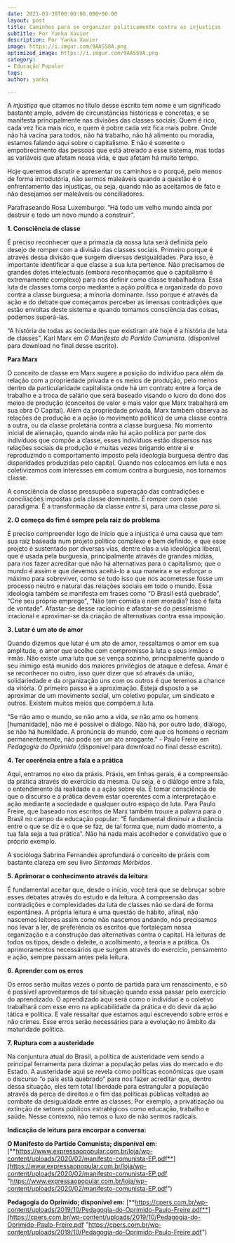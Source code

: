 ```yaml
---
date: 2021-03-30T00:00:00.000+00:00
layout: post
title: Caminhos para se organizar politicamente contra as injustiças
subtitle: Por Yanka Xavier
description: Por Yanka Xavier
image: https://i.imgur.com/9AAS58A.png
optimized_image: https://i.imgur.com/9AAS58A.png
category:
- Educação Popular
tags: 
author: yanka

---
```

A _injustiça_ que citamos no título desse escrito tem nome e um significado bastante amplo, advém de circunstâncias históricas e concretas, e se manifesta principalmente nas divisões das classes sociais. Quem é rico, cada vez fica mais rico, e quem é pobre cada vez fica mais pobre. Onde não há vacina para todos, não há trabalho, não há alimento ou moradia, estamos falando aqui sobre o capitalismo. E não é somente o empobrecimento das pessoas que está atrelado a esse sistema, mas todas as variáveis que afetam nossa vida, e que afetam há muito tempo.

Hoje queremos discutir e apresentar os caminhos e o porquê, pelo menos de forma introdutória, não sermos maleáveis quando a questão é o enfrentamento das injustiças, ou seja, quando não as aceitamos de fato e não desejamos ser maleáveis ou conciliadores. 

Parafraseando Rosa Luxemburgo: “Há todo um velho mundo ainda por destruir e todo um novo mundo a construir”.

**1. Consciência de classe**

É preciso reconhecer que a primazia da nossa luta será definida pelo desejo de romper com a divisão das classes sociais. Primeiro porque é através dessa divisão que surgem diversas desigualdades. Para isso,  é importante identificar a que classe a sua luta pertence. Não precisamos de grandes dotes intelectuais (embora reconheçamos que o capitalismo é extremamente complexo) para nos definir como classe trabalhadora. Essa luta de classes toma corpo mediante a ação política e organizada do povo contra a classe burguesa; a minoria dominante. Isso porque é através da ação e do debate que começamos perceber as imensas contradições que estão envoltas deste sistema e quando tomamos consciência das coisas, podemos superá-las.

“A história de todas as sociedades que existiram até hoje é a história de luta de classes”, Karl Marx em _O Manifesto do Partido Comunista_. (disponível para download no final desse escrito).

**Para Marx**

O conceito de classe em Marx sugere a posição do indivíduo para além da relação com a propriedade privada e os meios de produção, pelo menos dentro da particularidade capitalista onde há um contrato entre a força de trabalho e a troca de salário que será baseado visando o lucro do dono dos meios de produção (conceitos de valor e mais valor que Marx trabalhará em sua obra O Capital). Além da propriedade privada, Marx também observa as relações de produção e a ação (o movimento político) de uma classe contra a outra, ou da classe proletária contra a classe burguesa. No momento inicial de alienação, quando ainda não há ação política por parte dos indivíduos que compõe a classe, esses indivíduos estão dispersos nas relações sociais de produção e muitas vezes brigando entre si e reproduzindo o comportamento imposto pela ideologia burguesa dentro das disparidades produzidas pelo capital. Quando nos colocamos em luta e nos coletivizamos com interesses em comum contra a burguesia, nos tornamos classe.

A consciência de classe pressupõe a superação das contradições e conciliações impostas pela classe dominante. É romper com esse paradigma. É a transformação da classe _entre_ si, para uma classe _para_ si.

**2. O começo do fim é sempre pela raiz do problema**

É preciso compreender logo de início que a injustiça é uma causa que tem sua raiz baseada num projeto político complexo e bem definido, e que esse projeto é sustentado por diversas vias, dentre elas a via ideológica liberal, que é usada pela burguesia, principalmente através de grandes mídias, para nos fazer acreditar que não há alternativas para o capitalismo; que o mundo é assim e que devemos aceitá-lo a sua maneira e se esforçar o máximo para sobreviver, como se tudo isso que nos acometesse fosse um processo neutro e natural das relações sociais em todo o mundo. Essa ideologia também se manifesta em frases como “O Brasil está quebrado”, “Crie seu próprio emprego”, “Não tem comida e nem moradia? Isso é falta de vontade”. Afastar-se desse raciocínio é afastar-se do pessimismo irracional e aproximar-se da criação de alternativas contra essa imposição.

**3. Lutar é um ato de amor**

Quando dizemos que lutar é um ato de amor, ressaltamos o amor em sua amplitude, o amor que acolhe com compromisso à luta e seus irmãos e irmãs. Não existe uma luta que se vença sozinho, principalmente quando o seu inimigo está munido dos maiores privilégios de ataque e defesa. Amar é se reconhecer no outro, isso quer dizer que só através da união, solidariedade e da organização uns com os outros é que teremos a chance da vitória. O primeiro passo é a aproximação. Esteja disposto a se aproximar de um movimento social, um coletivo popular, um sindicato e outros. Existem muitos meios que compõem a luta.

“Se não amo o mundo, se não amo a vida, se não amo os homens \[humanidade\], não me é possível o diálogo. Não há, por outro lado, diálogo, se não há humildade. A pronúncia do mundo, com que os homens o recriam permanentemente, não pode ser um ato arrogante.” - Paulo Freire em _Pedagogia do Oprimido_ (disponível para download no final desse escrito).

**4. Ter coerência entre a fala e a prática**

Aqui, entramos no eixo da práxis. Práxis, em linhas gerais, é a compreensão da prática através do exercício da mesma. Ou seja, é o diálogo entre a fala, o entendimento da realidade e a ação sobre ela. É tomar consciência de que o discurso e a prática devem estar coerentes com a interpretação e ação mediante a sociedade e qualquer outro espaço de luta. Para Paulo Freire, que baseado nos escritos de Marx também trouxe a palavra para o Brasil no campo da educação popular: “É fundamental diminuir a distância entre o que se diz e o que se faz, de tal forma que, num dado momento, a tua fala seja a tua prática”. Não há nada mais acolhedor e convidativo que o próprio exemplo.

A socióloga Sabrina Fernandes aprofundará o conceito de práxis com bastante clareza em seu livro _Sintomas Mórbidos_.

**5. Aprimorar o conhecimento através da leitura**

É fundamental aceitar que, desde o início, você terá que se debruçar sobre esses debates através do estudo e da leitura. A compreensão das contradições e complexidades da luta de classes não se dará de forma espontânea. A própria leitura é uma questão de hábito, afinal, não nascemos leitores assim como não nascemos andando, nós precisamos nos levar a ler, de preferência os escritos que fortaleçam nossa organização e a construção das alternativas contra o capital. Há leituras de todos os tipos, desde o deleite, o acolhimento, a teoria e a prática. Os aprimoramentos necessários que surgem através do exercício, pensamento e ação, sempre passam antes pela leitura.

**6. Aprender com os erros**

Os erros serão muitas vezes o ponto de partida para um renascimento, e só é possível aproveitarmos de tal situação quando essa passar pelo exercício do aprendizado. O aprendizado aqui será como o indivíduo e o coletivo trabalhará com esse erro na aplicabilidade da prática e do devir da ação tática e política. E vale ressaltar que estamos aqui escrevendo sobre erros e não crimes. Esse erros serão necessários para a evolução no âmbito da maturidade política.

**7. Ruptura com a austeridade**

Na conjuntura atual do Brasil, a política de austeridade vem sendo a principal ferramenta para dizimar a população pelas vias do mercado e do Estado. A austeridade aqui se revela como políticas econômicas que usam o discurso “o país está quebrado” para nos fazer acreditar que, dentro dessa situação, eles tem total liberdade para estrangular a população através da perca de direitos e o fim das políticas públicas voltadas ao combate da desigualdade entre as classes. Por exemplo, a privatização ou extinção de setores públicos estratégicos como educação, trabalho e saúde. Nesse contexto, não temos o luxo de não sermos radicais.

**Indicação de leitura para encorpar a conversa:**

**O Manifesto do Partido Comunista; disponível em:** [**https://www.expressaopopular.com.br/loja/wp-content/uploads/2020/02/manifesto-comunista-EP.pdf**](https://www.expressaopopular.com.br/loja/wp-content/uploads/2020/02/manifesto-comunista-EP.pdf "https://www.expressaopopular.com.br/loja/wp-content/uploads/2020/02/manifesto-comunista-EP.pdf")

**Pedagogia do Oprimido; disponível em:** [**https://cpers.com.br/wp-content/uploads/2019/10/Pedagogia-do-Oprimido-Paulo-Freire.pdf**](https://cpers.com.br/wp-content/uploads/2019/10/Pedagogia-do-Oprimido-Paulo-Freire.pdf "https://cpers.com.br/wp-content/uploads/2019/10/Pedagogia-do-Oprimido-Paulo-Freire.pdf")